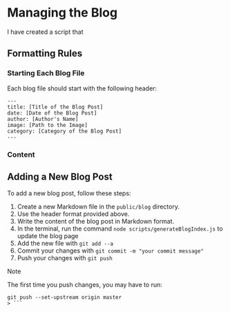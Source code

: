 # Managing the Blog

I have created a script that 


## Formatting Rules

### Starting Each Blog File
Each blog file should start with the following header:

```
---
title: [Title of the Blog Post]
date: [Date of the Blog Post]
author: [Author's Name]
image: [Path to the Image]
category: [Category of the Blog Post]
---
```

### Content




## Adding a New Blog Post
To add a new blog post, follow these steps:
1. Create a new Markdown file in the `public/blog` directory.
2. Use the header format provided above.
3. Write the content of the blog post in Markdown format.
4. In the terminal, run the command `node scripts/generateBlogIndex.js` to update the blog page
5. Add the new file with `git add --a`
6. Commit your changes with `git commit -m "your commit message"`
7. Push your changes with `git push`

> [!NOTE]
> The first time you push changes, you may have to run:

```
git push --set-upstream origin master
> ```
